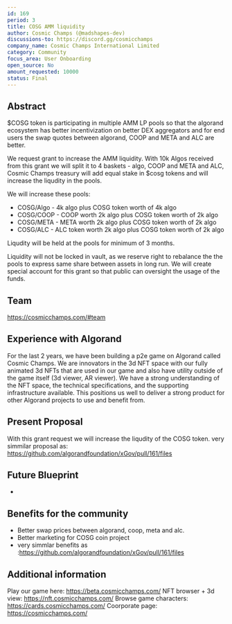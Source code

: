 ```yaml
---
id: 169
period: 3
title: COSG AMM liquidity
author: Cosmic Champs (@madshapes-dev)
discussions-to: https://discord.gg/cosmicchamps
company_name: Cosmic Champs International Limited
category: Community
focus_area: User Onboarding
open_source: No
amount_requested: 10000
status: Final
---
```


## Abstract
$COSG token is participating in multiple AMM LP pools so that the algorand ecosystem has better incentivization on better DEX aggregators and for end users the swap quotes between algorand, COOP and META and ALC are better.

We request grant to increase the AMM liquidity. With 10k Algos received from this grant we will split it to 4 baskets - algo, COOP and META and ALC, Cosmic Champs treasury will add equal stake in $cosg tokens and will increase the liqudity in the pools.

We will increase these pools:
- COSG/Algo - 4k algo plus COSG token worth of 4k algo
- COSG/COOP - COOP worth 2k algo plus COSG token worth of 2k algo
- COSG/META - META worth 2k algo plus COSG token worth of 2k algo
- COSG/ALC - ALC token worth 2k algo plus COSG token worth of 2k algo

Liqudity will be held at the pools for minimum of 3 months.

Liquidity will not be locked in vault, as we reserve right to rebalance the the pools to express same share between assets in long run. We will create special account for this grant so that public can oversight the usage of the funds.


## Team
<a href="https://cosmicchamps.com/#team" target="_blank">https://cosmicchamps.com/#team</a>

## Experience with Algorand
For the last 2 years, we have been building a p2e game on Algorand called Cosmic Champs. We are innovators in the 3d NFT space with our fully animated 3d NFTs that are used in our game and also have utility outside of the game itself (3d viewer, AR viewer).
We have a strong understanding of the NFT space, the technical specifications, and the supporting infrastructure available. This positions us well to deliver a strong product for other Algorand projects to use and benefit from.

## Present Proposal
With this grant request we will increase the liqudity of the COSG token.
very simmilar proposal as: https://github.com/algorandfoundation/xGov/pull/161/files


## Future Blueprint
-

## Benefits for the community
- Better swap prices between algorand, coop, meta and alc.
- Better marketing for COSG coin project
- very simmlar benefits as :https://github.com/algorandfoundation/xGov/pull/161/files


## Additional information
Play our game here: <a href="https://beta.cosmicchamps.com/" target="_blank">https://beta.cosmicchamps.com/</a>
NFT browser + 3d view: <a href="https://nft.cosmicchamps.com/" target="_blank">https://nft.cosmicchamps.com/</a>
Browse game characters: <a href="https://cards.cosmicchamps.com/" target="_blank">https://cards.cosmicchamps.com/</a>
Coorporate page: <a href="https://cosmicchamps.com/" target="_blank">https://cosmicchamps.com/</a>
